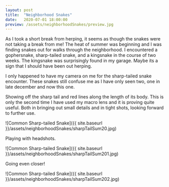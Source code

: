 ```yaml
---
layout: post
title:  "Neighborhood Snakes"
date:   2020-07-01 18:00:00
preview: /assets/neighborhoodSnakes/preview.jpg
---
```


As I took a short break from herping, it seems as though the snakes were not taking a break from me! The heat of summer was beginning and I was finding snakes out for walks through the neighborhood. I encountered a gophersnake, sharp-tailed snake, and a kingsnake in the course of two weeks. The kingsnake was surprisingly found in my garage. Maybe its a sign that I should have been out herping.

I only happened to have my camera on me for the sharp-tailed snake encounter. These snakes still confuse me as I have only seen two, one in late december and now this one.

Showing off the sharp tail and red lines along the length of its body. This is only the second time I have used my macro lens and it is proving quite useful. Both in bringing out small details and in tight shots, looking forward to further use.

![Common Sharp-tailed Snake]({{ site.baseurl }}/assets/neighborhoodSnakes/sharpTailSum20.jpg)

Playing with headshots.

![Common Sharp-tailed Snake]({{ site.baseurl }}/assets/neighborhoodSnakes/sharpTailSum201.jpg)

Going even closer!

![Common Sharp-tailed Snake]({{ site.baseurl }}/assets/neighborhoodSnakes/sharpTailSum202.jpg)